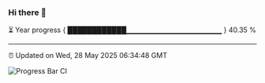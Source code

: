 ### Hi there 👋

⏳ Year progress { ████████████▁▁▁▁▁▁▁▁▁▁▁▁▁▁▁▁▁▁ } 40.35 %

---

⏰ Updated on Wed, 28 May 2025 06:34:48 GMT

![Progress Bar CI](https://github.com/ZhaoGui/ZhaoGui/workflows/Progress%20Bar%20CI/badge.svg)
